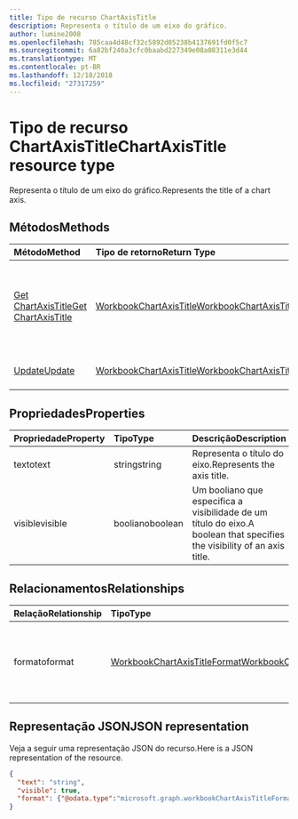 ```yaml
---
title: Tipo de recurso ChartAxisTitle
description: Representa o título de um eixo do gráfico.
author: lumine2008
ms.openlocfilehash: 785caa4d48cf32c5892d05238b4137691fd0f5c7
ms.sourcegitcommit: 6a82bf240a3cfc0baabd227349e08a08311e3d44
ms.translationtype: MT
ms.contentlocale: pt-BR
ms.lasthandoff: 12/18/2018
ms.locfileid: "27317259"
---
```

# <a name="chartaxistitle-resource-type"></a><span data-ttu-id="b01c9-103">Tipo de recurso ChartAxisTitle</span><span class="sxs-lookup"><span data-stu-id="b01c9-103">ChartAxisTitle resource type</span></span>

<span data-ttu-id="b01c9-104">Representa o título de um eixo do gráfico.</span><span class="sxs-lookup"><span data-stu-id="b01c9-104">Represents the title of a chart axis.</span></span>


## <a name="methods"></a><span data-ttu-id="b01c9-105">Métodos</span><span class="sxs-lookup"><span data-stu-id="b01c9-105">Methods</span></span>

| <span data-ttu-id="b01c9-106">Método</span><span class="sxs-lookup"><span data-stu-id="b01c9-106">Method</span></span>           | <span data-ttu-id="b01c9-107">Tipo de retorno</span><span class="sxs-lookup"><span data-stu-id="b01c9-107">Return Type</span></span>    |<span data-ttu-id="b01c9-108">Descrição</span><span class="sxs-lookup"><span data-stu-id="b01c9-108">Description</span></span>|
|:---------------|:--------|:----------|
|[<span data-ttu-id="b01c9-109">Get ChartAxisTitle</span><span class="sxs-lookup"><span data-stu-id="b01c9-109">Get ChartAxisTitle</span></span>](../api/chartaxistitle-get.md) | [<span data-ttu-id="b01c9-110">WorkbookChartAxisTitle</span><span class="sxs-lookup"><span data-stu-id="b01c9-110">WorkbookChartAxisTitle</span></span>](chartaxistitle.md) |<span data-ttu-id="b01c9-111">Recupere as propriedades e os relacionamentos do objeto chartAxisTitle.</span><span class="sxs-lookup"><span data-stu-id="b01c9-111">Read properties and relationships of chartAxisTitle object.</span></span>|
|[<span data-ttu-id="b01c9-112">Update</span><span class="sxs-lookup"><span data-stu-id="b01c9-112">Update</span></span>](../api/chartaxistitle-update.md) | [<span data-ttu-id="b01c9-113">WorkbookChartAxisTitle</span><span class="sxs-lookup"><span data-stu-id="b01c9-113">WorkbookChartAxisTitle</span></span>](chartaxistitle.md)    |<span data-ttu-id="b01c9-114">Atualize o objeto ChartAxisTitle.</span><span class="sxs-lookup"><span data-stu-id="b01c9-114">Update ChartAxisTitle object.</span></span> |

## <a name="properties"></a><span data-ttu-id="b01c9-115">Propriedades</span><span class="sxs-lookup"><span data-stu-id="b01c9-115">Properties</span></span>
| <span data-ttu-id="b01c9-116">Propriedade</span><span class="sxs-lookup"><span data-stu-id="b01c9-116">Property</span></span>     | <span data-ttu-id="b01c9-117">Tipo</span><span class="sxs-lookup"><span data-stu-id="b01c9-117">Type</span></span>   |<span data-ttu-id="b01c9-118">Descrição</span><span class="sxs-lookup"><span data-stu-id="b01c9-118">Description</span></span>|
|:---------------|:--------|:----------|
|<span data-ttu-id="b01c9-119">texto</span><span class="sxs-lookup"><span data-stu-id="b01c9-119">text</span></span>|<span data-ttu-id="b01c9-120">string</span><span class="sxs-lookup"><span data-stu-id="b01c9-120">string</span></span>|<span data-ttu-id="b01c9-121">Representa o título do eixo.</span><span class="sxs-lookup"><span data-stu-id="b01c9-121">Represents the axis title.</span></span>|
|<span data-ttu-id="b01c9-122">visible</span><span class="sxs-lookup"><span data-stu-id="b01c9-122">visible</span></span>|<span data-ttu-id="b01c9-123">booliano</span><span class="sxs-lookup"><span data-stu-id="b01c9-123">boolean</span></span>|<span data-ttu-id="b01c9-124">Um booliano que especifica a visibilidade de um título do eixo.</span><span class="sxs-lookup"><span data-stu-id="b01c9-124">A boolean that specifies the visibility of an axis title.</span></span>|

## <a name="relationships"></a><span data-ttu-id="b01c9-125">Relacionamentos</span><span class="sxs-lookup"><span data-stu-id="b01c9-125">Relationships</span></span>
| <span data-ttu-id="b01c9-126">Relação</span><span class="sxs-lookup"><span data-stu-id="b01c9-126">Relationship</span></span> | <span data-ttu-id="b01c9-127">Tipo</span><span class="sxs-lookup"><span data-stu-id="b01c9-127">Type</span></span>   |<span data-ttu-id="b01c9-128">Descrição</span><span class="sxs-lookup"><span data-stu-id="b01c9-128">Description</span></span>|
|:---------------|:--------|:----------|
|<span data-ttu-id="b01c9-129">formato</span><span class="sxs-lookup"><span data-stu-id="b01c9-129">format</span></span>|[<span data-ttu-id="b01c9-130">WorkbookChartAxisTitleFormat</span><span class="sxs-lookup"><span data-stu-id="b01c9-130">WorkbookChartAxisTitleFormat</span></span>](chartaxistitleformat.md)|<span data-ttu-id="b01c9-p101">Representa a formatação do título do eixo do gráfico. Somente leitura.</span><span class="sxs-lookup"><span data-stu-id="b01c9-p101">Represents the formatting of chart axis title. Read-only.</span></span>|

## <a name="json-representation"></a><span data-ttu-id="b01c9-133">Representação JSON</span><span class="sxs-lookup"><span data-stu-id="b01c9-133">JSON representation</span></span>

<span data-ttu-id="b01c9-134">Veja a seguir uma representação JSON do recurso.</span><span class="sxs-lookup"><span data-stu-id="b01c9-134">Here is a JSON representation of the resource.</span></span>

<!--{
  "blockType": "resource",
  "baseType": "microsoft.graph.entity",
  "optionalProperties": [],
  "@odata.type": "microsoft.graph.workbookChartAxisTitle"
}-->

```json
{
  "text": "string",
  "visible": true,
  "format": {"@odata.type":"microsoft.graph.workbookChartAxisTitleFormat"}
}

```

<!-- uuid: 8fcb5dbc-d5aa-4681-8e31-b001d5168d79
2015-10-25 14:57:30 UTC -->
<!-- {
  "type": "#page.annotation",
  "description": "ChartAxisTitle resource",
  "keywords": "",
  "section": "documentation",
  "tocPath": ""
}-->